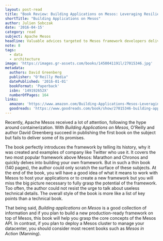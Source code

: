 ```yaml
---
layout: post-read
title: "Book Review: Building Applications on Mesos: Leveraging Resilient, Scalable, and Distributed Systems"
shortTitle: "Building Applications on Mesos"
author: Julien Sobczak
date: '2016-04-15'
category: read
subject: Apache Mesos
headline: Valuable advices targeted to Mesos framework developers delivered in a poorly edited book
note: 8
tags:
  - data
  - architecture
image: 'https://images.gr-assets.com/books/1450041191l/27015346.jpg'
metadata:
  authors: David Greenberg
  publisher: "O'Reilly Media"
  datePublished: '2016-01-01'
  bookFormat: 'Paperback'
  isbn: '149192652X'
  numberOfPages: 164
links:
  amazon: 'https://www.amazon.com/Building-Applications-Mesos-Leveraging-Distributed/dp/149192652X/'
  goodreads: 'https://www.goodreads.com/book/show/27015346-building-applications-on-mesos'
---
```


Recently, Apache Mesos received a lot of attention, following the hype around containerization. With *Building Applications on Mesos*, O'Reilly and author David Greenberg succeed in publishing the first book on the subject but fails to deliver some of its promises.

The book perfectly introduces the framework by telling its history, why it was created and examples of company like Twitter who use it. It covers the two most popular framework above Mesos: Marathon and Chronos and quickly delves into building your own framework. But in such a thin book (140 pages), the author could only scratch the surface of these subjects. At the end of the book, you will have a good idea of what it means to work with Mesos to host your applications or to create a new framework but you will miss the big picture necessary to fully grasp the potential of the framework. Too often, the author could not resist the urge to talk about useless technical details. The overall style of the book is more like a list of key points than a technical book.

That being said, *Building applications on Mesos* is a good collection of information and if you plan to build a new production-ready framework on top of Mesos, this book will help you grasp the core concepts of the Mesos API. In contrast, if you plan to deploy a Mesos cluster to manage your datacenter, you should consider most recent books such as *Mesos in Action* (Manning).
